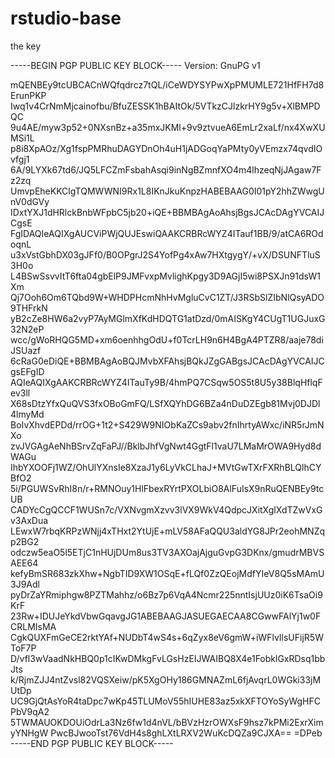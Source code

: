 # rstudio-base

the key

-----BEGIN PGP PUBLIC KEY BLOCK-----
Version: GnuPG v1

mQENBEy9tcUBCACnWQfqdrcz7tQL/iCeWDYSYPwXpPMUMLE721HfFH7d8ErunPKP
Iwq1v4CrNmMjcainofbu/BfuZESSK1hBAItOk/5VTkzCJlzkrHY9g5v+XlBMPDQC
9u4AE/myw3p52+0NXsnBz+a35mxJKMl+9v9ztvueA6EmLr2xaLf/nx4XwXUMSi1L
p8i8XpAOz/Xg1fspPMRhuDAGYDnOh4uH1jADGoqYaPMty0yVEmzx74qvdIOvfgj1
6A/9LYXk67td6/JQ5LFCZmFsbahAsqi9inNgBZmnfXO4m4lhzeqNjJAgaw7Fz2zq
UmvpEheKKClgTQMWWNI9Rx1L8IKnJkuKnpzHABEBAAG0I01pY2hhZWwgUnV0dGVy
IDxtYXJ1dHRlckBnbWFpbC5jb20+iQE+BBMBAgAoAhsjBgsJCAcDAgYVCAIJCgsE
FgIDAQIeAQIXgAUCViPWjQUJEswiQAAKCRBRcWYZ4ITauf1BB/9/atCA6ROdoqnL
u3xVstGbhDX03gJFf0/B0OPgrJ2S4YofPg4xAw7HXtgygY/+vX/DSUNFTluS3H0o
L4BSwSsvvItT6fta04gbElP9JMFvxpMvlighKpgy3D9AGjI5wi8PSXJn91dsW1Xm
Qj7Ooh6Om6TQbd9W+WHDPHcmNhHvMgluCvC1ZT/J3RSbSlZIbNlQsyADO9THFrkN
yB2cZe8HW6a2vyP7AyMGlmXfKdHDQTG1atDzd/0mAISKgY4CUgT1UGJuxG32N2eP
wcc/gWoRHQG5MD+xm6oenhhgOdU+f0TcrLH9n6H4BgA4PTZR8/aaje78diJSUazf
6cRaG0eDiQE+BBMBAgAoBQJMvbXFAhsjBQkJZgGABgsJCAcDAgYVCAIJCgsEFgID
AQIeAQIXgAAKCRBRcWYZ4ITauTy9B/4hmPQ7CSqw5OS5t8U5y38BlqHflqFev3ll
X68sDtzYfxQuQVS3fxOBoGmFQ/LSfXQYhDG6BZa4nDuDZEgb81Mvj0DJDl4lmyMd
BoIvXhvdEPDd/rrOG+1t2+S429W9NIObKaZCs9abv2fnIhrtyAWxc/iNR5rJmNXo
zvJVGAgAeNhBSrvZqFaPJ//BklbJhfVgNwt4GgtFl1vaU7LMaMrOWA9Hyd8dWAGu
IhbYXOOFj1WZ/OhUlYXnsIe8XzaJ1y6LyVkCLhaJ+MVtGwTXrFXRhBLQlhCYBfO2
5i/PGUWSvRhI8n/r+RMNOuy1HlFbexRYrtPXOLbiO8AlFuIsX9nRuQENBEy9tcUB
CADYcCgQCCF1WUSn7c/VXNvgmXzvv3lVX9WkV4QdpcJXitXglXdTZwVxGv3AxDua
LEwxW7rbqKRPzWNjj4xTHxt2YtUjE+mLV58AFaQQU3aldYG8JPr2eohMNZqp2BG2
odczw5eaO5l5ETjC1nHUjDUm8us3TV3AXOajAjguGvpG3DKnx/gmudrMBVSAEE64
kefyBmSR683zkXhw+NgbTID9XW1OSqE+fLQf0ZzQEojMdfYIeV8Q5sMAmU3J9Adl
pyDrZaYRmiphgw8PZTMahhz/o6Bz7p6VqA4Ncmr225nntIsjUUz0iK6TsaOi9KrF
23Rw+IDUJeYkdVbwGqavgJG1ABEBAAGJASUEGAECAA8CGwwFAlYj1w0FCRLMIsMA
CgkQUXFmGeCE2rktYAf+NUDbT4wS4s+6qZyx8eV6gmW+iWFlvIlsUFijR5WToF7P
D/vfl3wVaadNkHBQ0p1cIKwDMkgFvLGsHzEIJWAIBQ8X4e1FobklGxRDsq1bbJts
k/RjmZJJ4ntZvsl82VQSXeiw/pK5XgOHy186GMNAZmL6fjAvqrL0WGki33jMUtDp
UC9GjQtAsYoR4taDpc7wKp45TLUMoV55hIUHE83az5xkXFTOYoSyWgHFCPbV9qA2
5TWMAUOKDOUiOdrLa3Nz6fw1d4nVL/bBVzHzrOWXsF9hsz7kPMi2ExrXimyYNHgW
PwcBJwooTst76VdH4s8ghLXtLRXV2WuKcDQZa9CJXA==
=DPeb
-----END PGP PUBLIC KEY BLOCK-----
